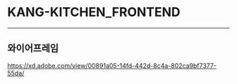 # KANG-KITCHEN_FRONTEND
---
## 와이어프레임
https://xd.adobe.com/view/00891a05-14fd-442d-8c4a-802ca9bf7377-55da/
